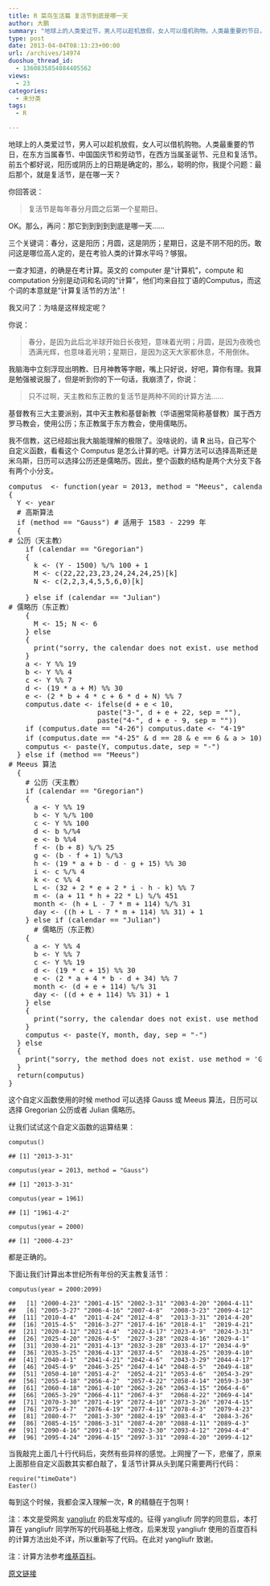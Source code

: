 ```yaml
---
title: R 菜鸟生活篇 复活节到底是哪一天
author: 大鹏
summary: "地球上的人类爱过节，男人可以趁机放假，女人可以借机购物。人类最重要的节日，在东方当属春节、中国国庆节和劳动节，在西方当属圣诞节、元旦和复活节。前五个都好说，阳历或阴历上的日期是确定的，那么，聪明的你，我提个问题：最后那个，就是复活节，是在哪一天？"
type: post
date: 2013-04-04T08:13:23+00:00
url: /archives/14974
duoshuo_thread_id:
  - 1360835854884405562
views:
  - 23
categories:
  - 未分类
tags:
  - R

---
```

地球上的人类爱过节，男人可以趁机放假，女人可以借机购物。人类最重要的节日，在东方当属春节、中国国庆节和劳动节，在西方当属圣诞节、元旦和复活节。前五个都好说，阳历或阴历上的日期是确定的，那么，聪明的你，我提个问题：最后那个，就是复活节，是在哪一天？

你回答说：

> 复活节是每年春分月圆之后第一个星期日。

OK。那么，再问：那它到到到到到底是哪一天……

三个关键词：春分，这是阳历；月圆，这是阴历；星期日，这是不阴不阳的历。敢问这是哪位高人定的，是在考验人类的计算水平吗？够狠。

一查才知道，的确是在考计算。英文的 computer 是“计算机”，compute 和 computation 分别是动词和名词的“计算”，他们均来自拉丁语的Computus，而这个词的本意就是“计算复活节的方法”！

我又问了：为啥是这样规定呢？

你说：

> 春分，是因为此后北半球开始日长夜短，意味着光明；月圆，是因为夜晚也洒满光辉，也意味着光明；星期日，是因为这天大家都休息，不用倒休。

我脑海中立刻浮现出明教、日月神教等字眼，嘴上只好说，好吧，算你有理。我算是勉强被说服了，但是听到你的下一句话，我崩溃了，你说：

> 只不过啊，天主教和东正教的复活节是两种不同的计算方法……

基督教有三大主要派别，其中天主教和基督新教（华语圈常简称基督教）属于西方罗马教会，使用公历；东正教属于东方教会，使用儒略历。

我不信教，这已经超出我大脑能理解的极限了。没啥说的，请 **R** 出马，自己写个自定义函数，看看这个 Computus 是怎么计算的吧。计算方法可以选择高斯还是米乌斯，日历可以选择公历还是儒略历。因此，整个函数的结构是两个大分支下各有两个小分支。

<pre lang="rsplus">computus  &lt;- function(year = 2013, method = "Meeus", calendar = "Gregorian")
{
  Y &lt;- year
  # 高斯算法
  if (method == "Gauss") # 适用于 1583 - 2299 年
  {
# 公历（天主教）
    if (calendar == "Gregorian")
    {
      k &lt;- (Y - 1500) %/% 100 + 1
      M &lt;- c(22,22,23,23,24,24,24,25)[k]
      N &lt;- c(2,2,3,4,5,5,6,0)[k]
      
    } else if (calendar == "Julian")
# 儒略历（东正教）
    {
      M &lt;- 15; N &lt;- 6
    } else
    {
      print("sorry, the calendar does not exist. use method = 'Gregorian' or 'Julian'")
    }
    a &lt;- Y %% 19
    b &lt;- Y %% 4
    c &lt;- Y %% 7
    d &lt;- (19 * a + M) %% 30
    e &lt;- (2 * b + 4 * c + 6 * d + N) %% 7
    computus.date &lt;- ifelse(d + e &lt; 10,
                     paste("3-", d + e + 22, sep = ""),
                     paste("4-", d + e - 9, sep = ""))
    if (computus.date == "4-26") computus.date &lt;- "4-19"
    if (computus.date == "4-25" &#038; d == 28 &#038; e == 6 &#038; a > 10) computus.date &lt;- "4-19" # 高斯，I 服了 U！
    computus &lt;- paste(Y, computus.date, sep = "-")
  } else if (method == "Meeus")
# Meeus 算法
  {
    # 公历（天主教）
    if (calendar == "Gregorian")
    {
      a &lt;- Y %% 19
      b &lt;- Y %/% 100
      c &lt;- Y %% 100
      d &lt;- b %/%4
      e &lt;- b %%4
      f &lt;- (b + 8) %/% 25
      g &lt;- (b - f + 1) %/%3
      h &lt;- (19 * a + b - d - g + 15) %% 30
      i &lt;- c %/% 4
      k &lt;- c %% 4
      L &lt;- (32 + 2 * e + 2 * i - h - k) %% 7
      m &lt;- (a + 11 * h + 22 * L) %/% 451
      month &lt;- (h + L - 7 * m + 114) %/% 31
      day &lt;- ((h + L - 7 * m + 114) %% 31) + 1
    } else if (calendar == "Julian")
      # 儒略历（东正教）
    {
      a &lt;- Y %% 4
      b &lt;- Y %% 7
      c &lt;- Y %% 19
      d &lt;- (19 * c + 15) %% 30
      e &lt;- (2 * a + 4 * b - d + 34) %% 7
      month &lt;- (d + e + 114) %/% 31
      day &lt;- ((d + e + 114) %% 31) + 1
    } else
    {
      print("sorry, the calendar does not exist. use method = 'Gregorian' or 'Julian'")
    }
    computus &lt;- paste(Y, month, day, sep = "-")
  } else
  {
    print("sorry, the method does not exist. use method = 'Gauss' or 'Meeus'")
  }
  return(computus)
}
</pre>

这个自定义函数使用的时候 method 可以选择 Gauss 或 Meeus 算法，日历可以选择 Gregorian 公历或者 Julian 儒略历。

让我们试试这个自定义函数的运算结果：

<pre><code class="r">computus()
</code></pre>

    ## [1] "2013-3-31"
    

<pre><code class="r">computus(year = 2013, method = "Gauss")
</code></pre>

    ## [1] "2013-3-31"
    

<pre><code class="r">computus(year = 1961)
</code></pre>

    ## [1] "1961-4-2"
    

<pre><code class="r">computus(year = 2000)
</code></pre>

    ## [1] "2000-4-23"
    

都是正确的。

下面让我们计算出本世纪所有年份的天主教复活节：

<pre><code class="r">computus(year = 2000:2099)
</code></pre>

    ##   [1] "2000-4-23" "2001-4-15" "2002-3-31" "2003-4-20" "2004-4-11"
    ##   [6] "2005-3-27" "2006-4-16" "2007-4-8"  "2008-3-23" "2009-4-12"
    ##  [11] "2010-4-4"  "2011-4-24" "2012-4-8"  "2013-3-31" "2014-4-20"
    ##  [16] "2015-4-5"  "2016-3-27" "2017-4-16" "2018-4-1"  "2019-4-21"
    ##  [21] "2020-4-12" "2021-4-4"  "2022-4-17" "2023-4-9"  "2024-3-31"
    ##  [26] "2025-4-20" "2026-4-5"  "2027-3-28" "2028-4-16" "2029-4-1" 
    ##  [31] "2030-4-21" "2031-4-13" "2032-3-28" "2033-4-17" "2034-4-9" 
    ##  [36] "2035-3-25" "2036-4-13" "2037-4-5"  "2038-4-25" "2039-4-10"
    ##  [41] "2040-4-1"  "2041-4-21" "2042-4-6"  "2043-3-29" "2044-4-17"
    ##  [46] "2045-4-9"  "2046-3-25" "2047-4-14" "2048-4-5"  "2049-4-18"
    ##  [51] "2050-4-10" "2051-4-2"  "2052-4-21" "2053-4-6"  "2054-3-29"
    ##  [56] "2055-4-18" "2056-4-2"  "2057-4-22" "2058-4-14" "2059-3-30"
    ##  [61] "2060-4-18" "2061-4-10" "2062-3-26" "2063-4-15" "2064-4-6" 
    ##  [66] "2065-3-29" "2066-4-11" "2067-4-3"  "2068-4-22" "2069-4-14"
    ##  [71] "2070-3-30" "2071-4-19" "2072-4-10" "2073-3-26" "2074-4-15"
    ##  [76] "2075-4-7"  "2076-4-19" "2077-4-11" "2078-4-3"  "2079-4-23"
    ##  [81] "2080-4-7"  "2081-3-30" "2082-4-19" "2083-4-4"  "2084-3-26"
    ##  [86] "2085-4-15" "2086-3-31" "2087-4-20" "2088-4-11" "2089-4-3" 
    ##  [91] "2090-4-16" "2091-4-8"  "2092-3-30" "2093-4-12" "2094-4-4" 
    ##  [96] "2095-4-24" "2096-4-15" "2097-3-31" "2098-4-20" "2099-4-12"
    

当我敲完上面几十行代码后，突然有些异样的感觉。上网搜了一下，悲催了，原来上面那些自定义函数其实都白敲了，复活节计算从头到尾只需要两行代码：

    require("timeDate")
    Easter()
    

每到这个时候，我都会深入理解一次，**R** 的精髓在于包啊！

注：本文是受网友 [yangliufr][1] 的启发写成的。征得 yangliufr 同学的同意后，本打算在 yangliufr 同学所写的代码基础上修改，后来发现 yangliufr 使用的百度百科的计算方法出处不详，所以重新写了代码。在此对 yangliufr 致谢。

注：计算方法参考[维基百科][2]。

 [1]: http://yangliufr.com/archives/224
 [2]: http://zh.wikipedia.org/zh-cn/%E5%BE%A9%E6%B4%BB%E7%AF%80%E8%A8%88%E7%AE%97%E8%A1%A8%E5%86%8A

[原文链接](http://dapengde.com/archives/14974)

